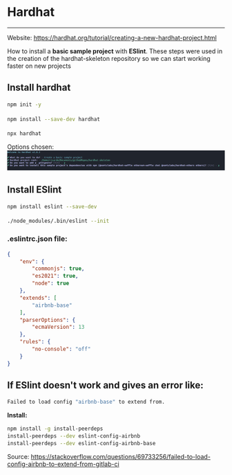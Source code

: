 # Hardhat
---
Website: https://hardhat.org/tutorial/creating-a-new-hardhat-project.html


How to install a **basic sample project** with **ESlint**. These steps were used in the creation of the hardhat-skeleton repository so we can start working faster on new projects

## Install hardhat

```bash
npm init -y

npm install --save-dev hardhat

npx hardhat
```
Options chosen:
![install](/resources/images/hardhat-installation.png)

## Install ESlint
```bash
npm install eslint --save-dev

./node_modules/.bin/eslint --init
```

### .eslintrc.json file:
```json
{
    "env": {
        "commonjs": true,
        "es2021": true,
        "node": true
    },
    "extends": [
        "airbnb-base"
    ],
    "parserOptions": {
        "ecmaVersion": 13
    },
    "rules": {
        "no-console": "off"
    }
}
```
## If ESlint doesn't work and gives an error like:
```bash
Failed to load config "airbnb-base" to extend from.
```
**Install:**
```bash
npm install -g install-peerdeps
install-peerdeps --dev eslint-config-airbnb
install-peerdeps --dev eslint-config-airbnb-base
```
Source: https://stackoverflow.com/questions/69733256/failed-to-load-config-airbnb-to-extend-from-gitlab-ci